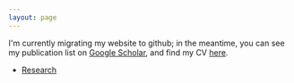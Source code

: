 ```yaml
---
layout: page
---
```


I'm currently migrating my website to github; in the meantime, you can see my publication list on [Google Scholar](https://scholar.google.com/citations?user=aTBY7vAAAAAJ&hl=en), and find my CV [here](https://www.dropbox.com/s/nvjg9o230v6sgqh/dralleCV.pdf?dl=0). 

- [Research](pages/research.html)


